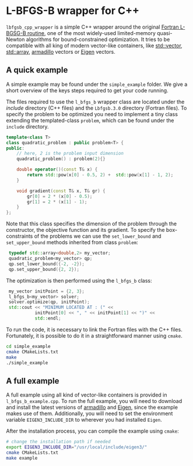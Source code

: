 # L-BFGS-B wrapper for C++
`lbfgsb_cpp_wrapper` is a simple C++ wrapper around the original [Fortran
L-BGSG-B routine](http://users.iems.northwestern.edu/~nocedal/lbfgsb.html), one
of the most widely-used limited-memory quasi-Newton algorithms for
bound-constrained optimization. It tries to be compatible with all king of modern vector-like containers, like [std::vector](http://en.cppreference.com/w/cpp/container/vector), [std::array](http://en.cppreference.com/w/cpp/container/array), [armadillo](http://arma.sourceforge.net/docs.html) vectors or 
[Eigen](http://eigen.tuxfamily.org/index.php?title=Main_Page) vectors.

## A quick example
A simple example may be found under the `simple_example` folder. We give a short overview of the keys steps required to get your code running.

The files required to use the `l_bfgs_b` wrapper class are located under the *include* directory (C++ files) and the `Lbfgsb.3.0` directory (Fortran files). To specify the problem to be optimized you need to implement a tiny class extending the templated-class `problem`, which can be found under the `include` directory.

```c++
template<class T>
class quadratic_problem : public problem<T> {
public:
    // here, 2 is the problem input dimension
    quadratic_problem() : problem(2){}

    double operator()(const T& x) {
        return std::pow(x[0] - 0.5, 2) +  std::pow(x[1] - 1, 2);
    }

    void gradient(const T& x, T& gr) {
        gr[0] = 2 * (x[0] - 0.5);
        gr[1] = 2 * (x[1] - 1);
    }
};
```

Note that this class specifies the dimension of the problem through the constructor, 
the objective function and its gradient. To specify the box-constraints of the problems we can use the `set_lower_bound` and `set_upper_bound` methods inherited from class `problem`:

```c++
 typedef std::array<double,2> my_vector;
 quadratic_problem<my_vector> qp;
 qp.set_lower_bound({-2, -2});
 qp.set_upper_bound({2, 2});
```

The optimization is then performed using the `l_bfgs_b` class:

```c++
 my_vector initPoint = {2, 3};
 l_bfgs_b<my_vector> solver;
 solver.optimize(qp, initPoint);
 std::cout << "MINIMUM LOCATED AT : (" << 
           initPoint[0] << ", " << initPoint[1] << ")" << 
           std::endl;

```

To run the code, it is necessary to link the Fortran files with the C++ files. Fortunately, it is possible to do it in a straightforward manner using `cmake`.

```bash
cd simple_example
cmake CMakeLists.txt 
make 
./simple_example
```



## A full example

A full example using all kind of vector-like containers is provided in `l_bfgs_b_example.cpp`. To run the full example, you will need to download and install the latest versions of [armadillo](http://arma.sourceforge.net/docs.html) and [Eigen](http://eigen.tuxfamily.org/index.php?title=Main_Page), since the example makes use of them. Additionally, you will need to set the environment variable `EIGEN3_INCLUDE_DIR` to wherever you had installed `Eigen`. 

After the installation process, you can compile the example using `cmake`:

```bash
# change the installation path if needed
export EIGEN3_INCLUDE_DIR="/usr/local/include/eigen3/"
cmake CMakeLists.txt 
make example
```
